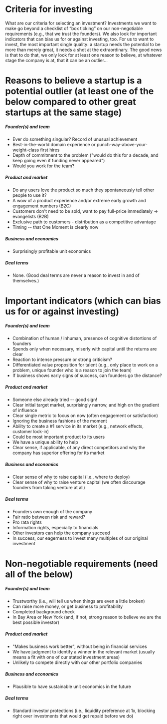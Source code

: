 Criteria for investing
========

What are our criteria for selecting an investment? Investments we want to make go beyond a checklist of “box ticking” on our non-negotiable requirements (e.g., that we trust the founders). We also look for important indicators that can bias us for or against investing, too. For us to want to invest, the most important single quality: a startup needs the potential to be more than merely great, it needs a shot at the extraordinary. The good news is that to do that, we only look for at least one reason to believe, at whatever stage the company is at, that it can be an outlier...

# Reasons to believe a startup is a potential outlier (at least one of the below compared to other great startups at the same stage)
##### Founder(s) and team
+ Ever do something singular? Record of unusual achievement
+ Best-in-the-world domain experience or punch-way-above-your-weight-class first hires
+ Depth of commitment to the problem ("would do this for a decade, and keep going even if funding never appeared")
+ Would you work for the team?

##### Product and market
+ Do any users love the product so much they spontaneously tell other people to use it?
+ A wow of a product experience and/or extreme early growth and engagement numbers (B2C)
+ Customers don't need to be sold, want to pay full-price immediately -> evangelists (B2B)
+ Exclusive path to customers - distribution as a competitive advantage
+ Timing -- that One Moment is clearly now

##### Business and economics
+ Surprisingly profitable unit economics

##### Deal terms
+ None. (Good deal terms are never a reason to invest in and of themselves.)

# Important indicators (which can bias us for or against investing)
##### Founder(s) and team
+ Combination of human / inhuman, presence of cognitive distortions of founders
+ Spends only when necessary, miserly with capital until the returns are clear
+ Reaction to intense pressure or strong criticism?
+ Differentiated value proposition for talent (e.g., only place to work on a problem, unique founder who is a reason to join the team)
+ If business shows early signs of success, can founders go the distance?

##### Product and market
+ Someone else already tried -- good sign!
+ Clear initial target market, surprisingly narrow, and high on the gradient of influence
+ Clear single metric to focus on now (often engagement or satisfaction)
+ Ignoring the business fashions of the moment
+ Ability to create a #1 service in its market (e.g., network effects, customer lock-in)
+ Could be most important product to its users
+ We have a unique ability to help
+ Clear sense, if applicable, of any direct competitors and why the company has superior offering for its market

##### Business and economics
+ Clear sense of why to raise capital (i.e., where to deploy)
+ Clear sense of why to raise venture capital (we often discourage founders from taking venture at all)

##### Deal terms
+ Founders own enough of the company
+ Fair ratio between risk and reward?
+ Pro rata rights
+ Information rights, especially to financials
+ Other investors can help the company succeed
+ In success, our eagerness to invest many multiples of our original investment

# Non-negotiable requirements (need all of the below)
##### Founder(s) and team
+ Trustworthy (i.e., will tell us when things are even a little broken)
+ Can raise more money, or get business to profitability
+ Completed background check
+ In Bay Area or New York (and, if not, strong reason to believe we are the best possible investor)

##### Product and market
+ "Makes business work better", without being in financial services
+ We have judgment to identify a winner in the relevant market (usually means a fit with one of our stated investment areas)
+ Unlikely to compete directly with our other portfolio companies

##### Business and economics
+ Plausible to have sustainable unit economics in the future

##### Deal terms
+ Standard investor protections (i.e., liquidity preference at 1x, blocking right over investments that would get repaid before we do)
